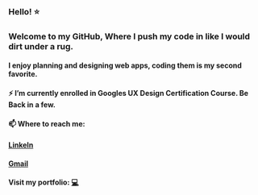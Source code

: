 ### Hello!  :star:
### Welcome to my GitHub, Where I push my code in like I would dirt under a rug.
#### I enjoy planning and designing web apps, coding them is my second favorite. 

####  :zap: I’m currently enrolled in Googles UX Design Certification Course. Be Back in a few.
#### 📫 Where to reach me: 
#### [LinkeIn](https://www.linkedin.com/in/angz07/)
#### [Gmail](angiezafra07@gmail.com)

#### Visit my portfolio: [:computer:](https://angie-zafra.surge.sh/)


<!--
**angt08/angt08** is a ✨ _special_ ✨ repository because its `README.md` (this file) appears on your GitHub profile.

Here are some ideas to get you started:

- 🔭 I’m currently working on ...
- 🌱 I’m currently learning ...
- 👯 I’m looking to collaborate on ...
- 🤔 I’m looking for help with ...
- 💬 Ask me about ...
- 📫 How to reach me: ...
- 😄 Pronouns: ...
- ⚡ Fun fact: ...
-->
